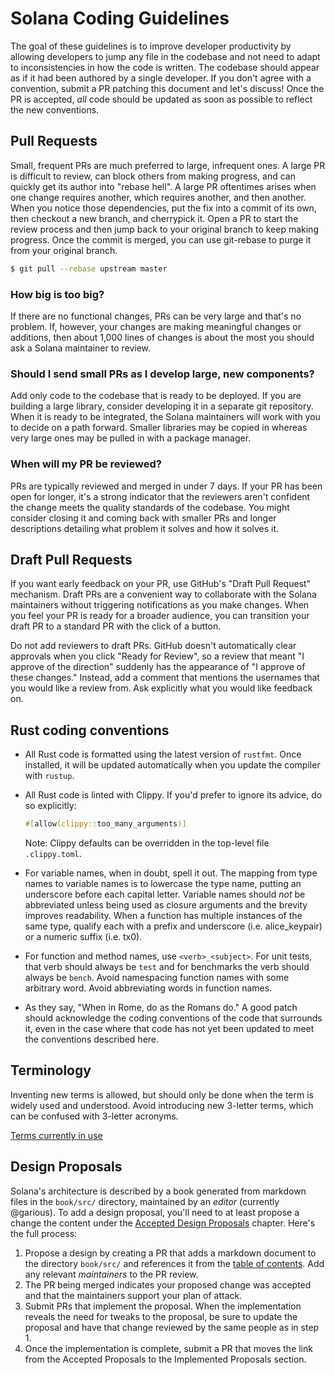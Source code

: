 Solana Coding Guidelines
===

The goal of these guidelines is to improve developer productivity by allowing developers to
jump any file in the codebase and not need to adapt to inconsistencies in how the code is
written. The codebase should appear as if it had been authored by a single developer. If you
don't agree with a convention, submit a PR patching this document and let's discuss! Once
the PR is accepted, *all* code should be updated as soon as possible to reflect the new
conventions.

Pull Requests
---

Small, frequent PRs are much preferred to large, infrequent ones. A large PR is difficult
to review, can block others from making progress, and can quickly get its author into
"rebase hell". A large PR oftentimes arises when one change requires another, which requires
another, and then another. When you notice those dependencies, put the fix into a commit of
its own, then checkout a new branch, and cherrypick it. Open a PR to start the review
process and then jump back to your original branch to keep making progress. Once the commit
is merged, you can use git-rebase to purge it from your original branch.

```bash
$ git pull --rebase upstream master
```

### How big is too big?

If there are no functional changes, PRs can be very large and that's no problem. If,
however, your changes are making meaningful changes or additions, then about 1,000 lines of
changes is about the most you should ask a Solana maintainer to review.

### Should I send small PRs as I develop large, new components?

Add only code to the codebase that is ready to be deployed. If you are building a large
library, consider developing it in a separate git repository. When it is ready to be
integrated, the Solana maintainers will work with you to decide on a path forward. Smaller
libraries may be copied in whereas very large ones may be pulled in with a package manager.

### When will my PR be reviewed?

PRs are typically reviewed and merged in under 7 days. If your PR has been open for longer,
it's a strong indicator that the reviewers aren't confident the change meets the quality
standards of the codebase. You might consider closing it and coming back with smaller PRs
and longer descriptions detailing what problem it solves and how it solves it.

Draft Pull Requests
---

If you want early feedback on your PR, use GitHub's "Draft Pull Request"
mechanism. Draft PRs are a convenient way to collaborate with the Solana
maintainers without triggering notifications as you make changes. When you feel
your PR is ready for a broader audience, you can transition your draft PR to a
standard PR with the click of a button.

Do not add reviewers to draft PRs.  GitHub doesn't automatically clear approvals
when you click "Ready for Review", so a review that meant "I approve of the
direction" suddenly has the appearance of "I approve of these changes." Instead,
add a comment that mentions the usernames that you would like a review from. Ask
explicitly what you would like feedback on.

Rust coding conventions
---

* All Rust code is formatted using the latest version of `rustfmt`. Once installed, it will be
  updated automatically when you update the compiler with `rustup`.

* All Rust code is linted with Clippy. If you'd prefer to ignore its advice, do so explicitly:

  ```rust
  #[allow(clippy::too_many_arguments)]
  ```

  Note: Clippy defaults can be overridden in the top-level file `.clippy.toml`.

* For variable names, when in doubt, spell it out. The mapping from type names to variable names
  is to lowercase the type name, putting an underscore before each capital letter. Variable names
  should *not* be abbreviated unless being used as closure arguments and the brevity improves
  readability. When a function has multiple instances of the same type, qualify each with a
  prefix and underscore (i.e. alice_keypair) or a numeric suffix (i.e. tx0).

* For function and method names, use `<verb>_<subject>`. For unit tests, that verb should
  always be `test` and for benchmarks the verb should always be `bench`. Avoid namespacing
  function names with some arbitrary word. Avoid abbreviating words in function names.

* As they say, "When in Rome, do as the Romans do." A good patch should acknowledge the coding
  conventions of the code that surrounds it, even in the case where that code has not yet been
  updated to meet the conventions described here.


Terminology
---

Inventing new terms is allowed, but should only be done when the term is widely used and
understood. Avoid introducing new 3-letter terms, which can be confused with 3-letter acronyms.

[Terms currently in use](book/src/terminology.md)


Design Proposals
---

Solana's architecture is described by a book generated from markdown files in
the `book/src/` directory, maintained by an *editor* (currently @garious). To
add a design proposal, you'll need to at least propose a change the content
under the [Accepted Design
Proposals](https://solana-labs.github.io/book-edge/proposals.html) chapter.
Here's the full process:

1. Propose a design by creating a PR that adds a markdown document to the
   directory `book/src/` and references it from the [table of
   contents](book/src/SUMMARY.md). Add any relevant *maintainers* to the PR review.
2. The PR being merged indicates your proposed change was accepted and that the
   maintainers support your plan of attack.
3. Submit PRs that implement the proposal. When the implementation reveals the
   need for tweaks to the proposal, be sure to update the proposal and have
   that change reviewed by the same people as in step 1.
4. Once the implementation is complete, submit a PR that moves the link from
   the Accepted Proposals to the Implemented Proposals section.
